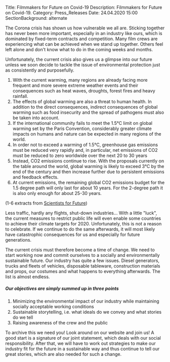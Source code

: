 Title: Filmmakers for Future on Covid-19
Description: Filmmakers for Future on Covid-19.
Category: Press_Releases
Date: 24.04.2020 15:00
SectionBackground: alternate

The Corona crisis has shown us how vulnerable we all are. Sticking together has never been more important, especially in an industry like ours, which is dominated by fixed-term contracts and competition. Many film crews are experiencing what can be achieved when we stand up together. Others feel left alone and don't know what to do in the coming weeks and months.

Unfortunately, the current crisis also gives us a glimpse into our future unless we soon decide to tackle the issue of environmental protection just as consistently and purposefully.

1. With the current warming, many regions are already facing more frequent and more severe extreme weather events and their consequences such as heat waves, droughts, forest fires and heavy rainfall.
2. The effects of global warming are also a threat to human health. In addition to the direct consequences, indirect consequences of global warming such as food insecurity and the spread of pathogens must also be taken into account.
3. If the international community fails to meet the 1.5°C limit on global warming set by the Paris Convention, considerably greater climate impacts on humans and nature can be expected in many regions of the world.
4. In order not to exceed a warming of 1.5°C, greenhouse gas emissions must be reduced very rapidly and, in particular, net emissions of CO2 must be reduced to zero worldwide over the next 20 to 30 years
5. Instead, CO2 emissions continue to rise. With the proposals currently on the table around the world, global warming is likely to exceed 3°C by the end of the century and then increase further due to persistent emissions and feedback effects.
6. At current emissions, the remaining global CO2 emissions budget for the 1.5 degree path will only last for about 10 years. For the 2-degree path it is also only enough for about 25-30 years.

(1-6 extracts from [Scientists for Future](https://www.scientists4future.org/stellungnahme/facts-2019-03/))

Less traffic, hardly any flights, shut-down industries... With a little "luck", the current measures to restrict public life will even enable some countries to achieve their climate targets for 2020. Unfortunately, this is not a reason to celebrate. If we continue to do the same afterwards, it will most likely have catastrophic consequences for us and especially for future generations.

The current crisis must therefore become a time of change. We need to start working now and commit ourselves to a socially and environmentally sustainable future. 
Our industry has quite a few issues. Diesel generators, trucks and fleets of vehicles, disposable tableware, construction materials and props, our costumes and what happens to everything afterwards. The list is almost endless.

##### Our objectives are simply summed up in three points
1. Minimizing the environmental impact of our industry while maintaining socially acceptable working conditions
2. Sustainable storytelling, i.e. what ideals do we convey and what stories do we tell
3. Raising awareness of the crew and the public

To archive this we need you! Look around on our website and join us! A good start is a signature of our joint statement, which deals with our social responsibility. After that, we will have to work out strategies to make our industry fit for the future in a sustainable way and thus continue to tell our great stories, which are also needed for such a change.
